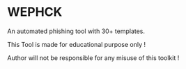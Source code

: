 # WEPHCK
An automated phishing tool with 30+ templates.

This Tool is made for educational purpose only !

Author will not be responsible for any misuse of this toolkit !

